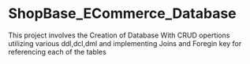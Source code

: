 # ShopBase_ECommerce_Database
This project involves the Creation of Database With CRUD opertions utilizing various ddl,dcl,dml and implementing Joins and Foregin key for referencing each of the tables
